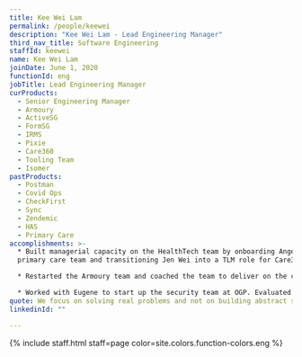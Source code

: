 ```yaml
---
title: Kee Wei Lam
permalink: /people/keewei
description: "Kee Wei Lam - Lead Engineering Manager"
third_nav_title: Software Engineering
staffId: keewei
name: Kee Wei Lam
joinDate: June 1, 2020
functionId: eng
jobTitle: Lead Engineering Manager
curProducts:
  - Senior Engineering Manager
  - Armoury
  - ActiveSG
  - FormSG
  - IRMS
  - Pixie
  - Care360
  - Tooling Team
  - Isomer
pastProducts:
  - Postman
  - Covid Ops
  - CheckFirst
  - Sync
  - Zendemic
  - HAS
  - Primary Care
accomplishments: >-
  * Built managerial capacity on the HealthTech team by onboarding Angel to
  primary care team and transitioning Jen Wei into a TLM role for Care360.

  * Restarted the Armoury team and coached the team to deliver on the committed milestones.

  * Worked with Eugene to start up the security team at OGP. Evaluated and pushed MDM with Yuanruo.
quote: We focus on solving real problems and not on building abstract solutions
linkedinId: ""

---
```


{% include staff.html staff=page color=site.colors.function-colors.eng %}
